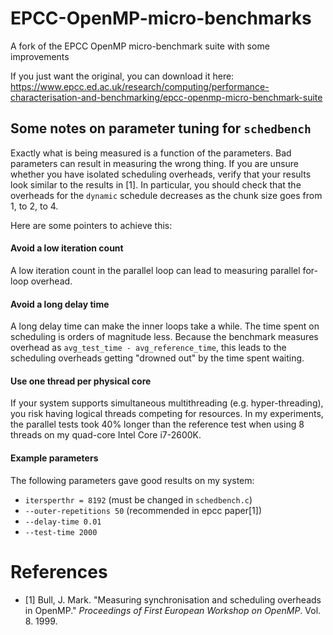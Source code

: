 # EPCC-OpenMP-micro-benchmarks
A fork of the EPCC OpenMP micro-benchmark suite with some improvements

If you just want the original, you can download it here:
https://www.epcc.ed.ac.uk/research/computing/performance-characterisation-and-benchmarking/epcc-openmp-micro-benchmark-suite

## Some notes on parameter tuning for `schedbench`
Exactly what is being measured is a function of the parameters. Bad parameters can result in measuring the wrong thing. If you are unsure whether you have isolated scheduling overheads, verify that your results look similar to the results in [1]. In particular, you should check that the overheads for the `dynamic` schedule decreases as the chunk size goes from 1, to 2, to 4.

Here are some pointers to achieve this:

#### Avoid a low iteration count
A low iteration count in the parallel loop can lead to measuring parallel for-loop overhead.

#### Avoid a long delay time
A long delay time can make the inner loops take a while. The time spent on scheduling is orders of magnitude less. Because the benchmark measures overhead as `avg_test_time - avg_reference_time`, this leads to the scheduling overheads getting "drowned out" by the time spent waiting.

#### Use one thread per physical core
If your system supports simultaneous multithreading (e.g. hyper-threading), you risk having logical threads competing for resources. In my experiments, the parallel tests took 40% longer than the reference test when using 8 threads on my quad-core Intel Core i7-2600K.

#### Example parameters
The following parameters gave good results on my system:

- `itersperthr = 8192` (must be changed in `schedbench.c`)
- `--outer-repetitions 50` (recommended in epcc paper[1])
- `--delay-time 0.01`
- `--test-time 2000`

# References
- [1] Bull, J. Mark. "Measuring synchronisation and scheduling overheads in OpenMP." *Proceedings of First European Workshop on OpenMP*. Vol. 8. 1999.
